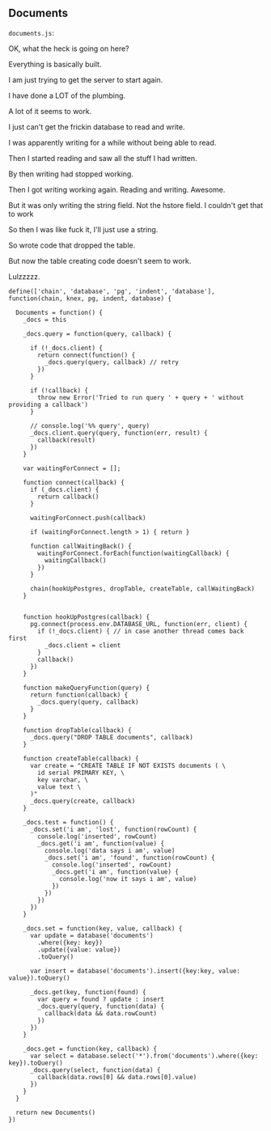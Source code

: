 Documents
---------

`documents.js`:

OK, what the heck is going on here?

Everything is basically built.

I am just trying to get the server to start again.

I have done a LOT of the plumbing.

A lot of it seems to work.

I just can't get the frickin database to read and write.

I was apparently writing for a while without being able to read.

Then I started reading and saw all the stuff I had written.

By then writing had stopped working.

Then I got writing working again. Reading and writing. Awesome.

But it was only writing the string field. Not the hstore field. I couldn't get that to work

So then I was like fuck it, I'll just use a string.

So wrote code that dropped the table.

But now the table creating code doesn't seem to work.

Lulzzzzz.

    define(['chain', 'database', 'pg', 'indent', 'database'], function(chain, knex, pg, indent, database) {

      Documents = function() {
        _docs = this

        _docs.query = function(query, callback) {

          if (!_docs.client) {
            return connect(function() {
              _docs.query(query, callback) // retry
            })
          }

          if (!callback) {
            throw new Error('Tried to run query ' + query + ' without providing a callback')
          }

          // console.log('%% query', query)
          _docs.client.query(query, function(err, result) {
            callback(result)
          })
        }

        var waitingForConnect = [];

        function connect(callback) {
          if (_docs.client) {
            return callback() 
          }

          waitingForConnect.push(callback)

          if (waitingForConnect.length > 1) { return }

          function callWaitingBack() {
            waitingForConnect.forEach(function(waitingCallback) { 
              waitingCallback() 
            })
          }

          chain(hookUpPostgres, dropTable, createTable, callWaitingBack)
        }


        function hookUpPostgres(callback) {
          pg.connect(process.env.DATABASE_URL, function(err, client) {
            if (!_docs.client) { // in case another thread comes back first
              _docs.client = client
            }
            callback()
          })
        }

        function makeQueryFunction(query) {
          return function(callback) {
            _docs.query(query, callback)
          }
        }

        function dropTable(callback) {
          _docs.query("DROP TABLE documents", callback)
        }

        function createTable(callback) {
          var create = "CREATE TABLE IF NOT EXISTS documents ( \
            id serial PRIMARY KEY, \
            key varchar, \
            value text \
          )"
          _docs.query(create, callback)
        }

        _docs.test = function() {
          _docs.set('i am', 'lost', function(rowCount) {
            console.log('inserted', rowCount)
            _docs.get('i am', function(value) {
              console.log('data says i am', value)
              _docs.set('i am', 'found', function(rowCount) {
                console.log('inserted', rowCount)
                _docs.get('i am', function(value) {
                  console.log('now it says i am', value)
                })
              })
            })
          })
        }

        _docs.set = function(key, value, callback) {
          var update = database('documents')
            .where({key: key})
            .update({value: value})
            .toQuery()

          var insert = database('documents').insert({key:key, value: value}).toQuery()

          _docs.get(key, function(found) {
            var query = found ? update : insert
            _docs.query(query, function(data) {
              callback(data && data.rowCount)
            })
          })
        }
        
        _docs.get = function(key, callback) {
          var select = database.select('*').from('documents').where({key: key}).toQuery()
          _docs.query(select, function(data) {
            callback(data.rows[0] && data.rows[0].value)
          })
        }
      }

      return new Documents()
    })

